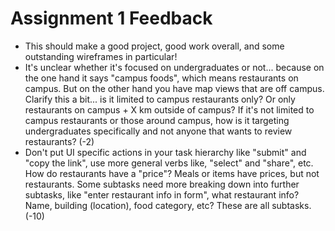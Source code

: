 # Assignment 1 Feedback

- This should make a good project, good work overall, and some outstanding wireframes in particular!
- It's unclear whether it's focused on undergraduates or not... because on the one hand it says "campus foods", which means restaurants on campus.  But on the other hand you have map views that are off campus.  Clarify this a bit... is it limited to campus restaurants only?  Or only restaurants on campus + X km outside of campus?  If it's not limited to campus restaurants or those around campus, how is it targeting undergraduates specifically and not anyone that wants to review restaurants?  (-2)
- Don't put UI specific actions in your task hierarchy like "submit" and "copy the link", use more general verbs like, "select" and "share", etc.  How do restaurants have a "price"?  Meals or items have prices, but not restaurants.  Some subtasks need more breaking down into further subtasks, like "enter restaurant info in form", what restaurant info?  Name, building (location), food category, etc?  These are all subtasks.  (-10)
